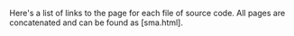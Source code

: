 Here's a list of links to the page for each file of source code. All pages are concatenated and can be found as [sma.html].

